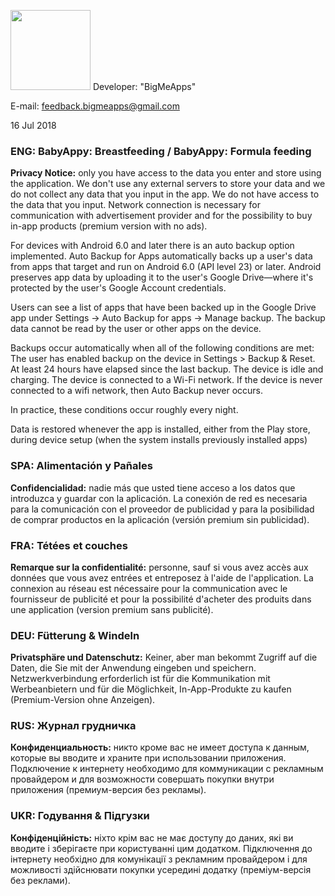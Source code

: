 <img src="http://i.imgur.com/O6JR4pr.png" width="128">  Developer: "BigMeApps"

E-mail: feedback.bigmeapps@gmail.com 

16 Jul 2018

### ENG:    BabyAppy: Breastfeeding  /  BabyAppy: Formula feeding
**Privacy Notice:**  only you have access to the data you enter and store using the application. 
We don't use any external servers to store your data and we do not collect any data that you input in the app.
We do not have access to the data that you input.
Network connection is necessary for communication with advertisement provider and for the possibility 
to buy in-app products (premium version with no ads). 

For devices with Android 6.0 and later there is an auto backup option implemented. 
Auto Backup for Apps automatically backs up a user's data from apps that target and run on Android 6.0 (API level 23) or later.
Android preserves app data by uploading it to the user's Google Drive—where it's protected by the user's Google Account credentials.

Users can see a list of apps that have been backed up in the Google Drive app under Settings -> Auto Backup for apps -> Manage backup.
The backup data cannot be read by the user or other apps on the device.

Backups occur automatically when all of the following conditions are met:
    The user has enabled backup on the device in Settings > Backup & Reset.
    At least 24 hours have elapsed since the last backup.
    The device is idle and charging.
    The device is connected to a Wi-Fi network. If the device is never connected to a wifi network, then Auto Backup never occurs.

In practice, these conditions occur roughly every night.

Data is restored whenever the app is installed, either from the Play store, during device setup (when the system installs previously installed apps)

### SPA:    Alimentación y Pañales
**Confidencialidad:**  nadie más que usted tiene acceso a los datos que introduzca y guardar con la aplicación. 
La conexión de red es necesaria para la comunicación con el proveedor de publicidad y para la posibilidad de 
comprar productos en la aplicación (versión premium sin publicidad).

### FRA:    Tétées et couches
**Remarque sur la confidentialité:**  personne, sauf si vous avez accès aux données que vous avez entrées et entreposez à l'aide de l'application. La connexion au réseau est nécessaire pour la communication avec le fournisseur de publicité et pour la possibilité d'acheter des produits dans une application (version premium sans publicité).

### DEU:    Fütterung & Windeln
**Privatsphäre und Datenschutz:**  Keiner, aber man bekommt Zugriff auf die Daten, die Sie mit der Anwendung eingeben und speichern. Netzwerkverbindung erforderlich ist für die Kommunikation mit Werbeanbietern und für die Möglichkeit, In-App-Produkte zu kaufen (Premium-Version ohne Anzeigen).

### RUS:    Журнал грудничка
**Конфиденциальность:**  никто кроме вас не имеет доступа к данным, которые вы вводите и храните при использовании приложения. Подключение к интернету необходимо для коммуникации с рекламным провайдером и для возможности совершать покупки внутри приложения (премиум-версия без рекламы).

### UKR:    Годування & Підгузки
**Конфіденційність:**  ніхто крім вас не має доступу до даних, які ви вводите і зберігаєте при користуванні цим додатком. Підключення до інтернету необхідно для комунікації з рекламним провайдером і для можливості здійснювати покупки усередині додатку (преміум-версія без реклами).   
